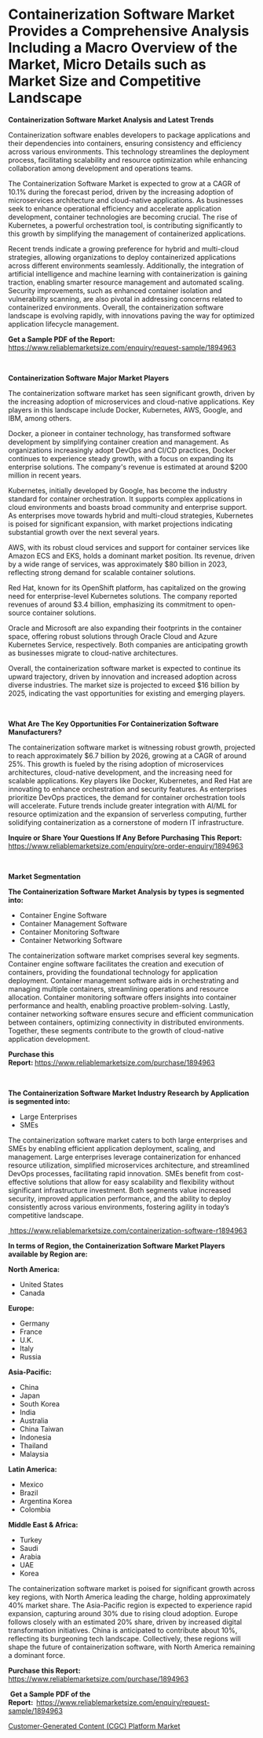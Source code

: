 <p><h1>Containerization Software Market Provides a Comprehensive Analysis Including a Macro Overview of the Market, Micro Details such as Market Size and Competitive Landscape</h1></p><p><strong>Containerization Software Market Analysis and Latest Trends</strong></p>
<p><p>Containerization software enables developers to package applications and their dependencies into containers, ensuring consistency and efficiency across various environments. This technology streamlines the deployment process, facilitating scalability and resource optimization while enhancing collaboration among development and operations teams.</p><p>The Containerization Software Market is expected to grow at a CAGR of 10.1% during the forecast period, driven by the increasing adoption of microservices architecture and cloud-native applications. As businesses seek to enhance operational efficiency and accelerate application development, container technologies are becoming crucial. The rise of Kubernetes, a powerful orchestration tool, is contributing significantly to this growth by simplifying the management of containerized applications.</p><p>Recent trends indicate a growing preference for hybrid and multi-cloud strategies, allowing organizations to deploy containerized applications across different environments seamlessly. Additionally, the integration of artificial intelligence and machine learning with containerization is gaining traction, enabling smarter resource management and automated scaling. Security improvements, such as enhanced container isolation and vulnerability scanning, are also pivotal in addressing concerns related to containerized environments. Overall, the containerization software landscape is evolving rapidly, with innovations paving the way for optimized application lifecycle management.</p></p>
<p><strong>Get a Sample PDF of the Report:&nbsp;</strong> <a href="https://www.reliablemarketsize.com/enquiry/request-sample/1894963?utm_campaign=1885&utm_medium=2&utm_source=Github&utm_content=ia&utm_term=13012025&utm_id=containerization-software">https://www.reliablemarketsize.com/enquiry/request-sample/1894963</a></p>
<p>&nbsp;</p>
<p><strong>Containerization Software Major Market Players</strong></p>
<p><p>The containerization software market has seen significant growth, driven by the increasing adoption of microservices and cloud-native applications. Key players in this landscape include Docker, Kubernetes, AWS, Google, and IBM, among others. </p><p>Docker, a pioneer in container technology, has transformed software development by simplifying container creation and management. As organizations increasingly adopt DevOps and CI/CD practices, Docker continues to experience steady growth, with a focus on expanding its enterprise solutions. The company's revenue is estimated at around $200 million in recent years.</p><p>Kubernetes, initially developed by Google, has become the industry standard for container orchestration. It supports complex applications in cloud environments and boasts broad community and enterprise support. As enterprises move towards hybrid and multi-cloud strategies, Kubernetes is poised for significant expansion, with market projections indicating substantial growth over the next several years.</p><p>AWS, with its robust cloud services and support for container services like Amazon ECS and EKS, holds a dominant market position. Its revenue, driven by a wide range of services, was approximately $80 billion in 2023, reflecting strong demand for scalable container solutions.</p><p>Red Hat, known for its OpenShift platform, has capitalized on the growing need for enterprise-level Kubernetes solutions. The company reported revenues of around $3.4 billion, emphasizing its commitment to open-source container solutions.</p><p>Oracle and Microsoft are also expanding their footprints in the container space, offering robust solutions through Oracle Cloud and Azure Kubernetes Service, respectively. Both companies are anticipating growth as businesses migrate to cloud-native architectures.</p><p>Overall, the containerization software market is expected to continue its upward trajectory, driven by innovation and increased adoption across diverse industries. The market size is projected to exceed $16 billion by 2025, indicating the vast opportunities for existing and emerging players.</p></p>
<p>&nbsp;</p>
<p><strong>What Are The Key Opportunities For Containerization Software Manufacturers?</strong></p>
<p><p>The containerization software market is witnessing robust growth, projected to reach approximately $6.7 billion by 2026, growing at a CAGR of around 25%. This growth is fueled by the rising adoption of microservices architectures, cloud-native development, and the increasing need for scalable applications. Key players like Docker, Kubernetes, and Red Hat are innovating to enhance orchestration and security features. As enterprises prioritize DevOps practices, the demand for container orchestration tools will accelerate. Future trends include greater integration with AI/ML for resource optimization and the expansion of serverless computing, further solidifying containerization as a cornerstone of modern IT infrastructure.</p></p>
<p><strong>Inquire or Share Your Questions If Any Before Purchasing This Report:</strong> <a href="https://www.reliablemarketsize.com/enquiry/pre-order-enquiry/1894963?utm_campaign=1885&utm_medium=2&utm_source=Github&utm_content=ia&utm_term=13012025&utm_id=containerization-software">https://www.reliablemarketsize.com/enquiry/pre-order-enquiry/1894963</a></p>
<p>&nbsp;</p>
<p><strong>Market Segmentation</strong></p>
<p><strong>The Containerization Software Market Analysis by types is segmented into:</strong></p>
<p><ul><li>Container Engine Software</li><li>Container Management Software</li><li>Container Monitoring Software</li><li>Container Networking Software</li></ul></p>
<p><p>The containerization software market comprises several key segments. Container engine software facilitates the creation and execution of containers, providing the foundational technology for application deployment. Container management software aids in orchestrating and managing multiple containers, streamlining operations and resource allocation. Container monitoring software offers insights into container performance and health, enabling proactive problem-solving. Lastly, container networking software ensures secure and efficient communication between containers, optimizing connectivity in distributed environments. Together, these segments contribute to the growth of cloud-native application development.</p></p>
<p><strong>Purchase this Report:&nbsp;</strong><a href="https://www.reliablemarketsize.com/purchase/1894963?utm_campaign=1885&utm_medium=2&utm_source=Github&utm_content=ia&utm_term=13012025&utm_id=containerization-software">https://www.reliablemarketsize.com/purchase/1894963</a></p>
<p>&nbsp;</p>
<p><strong>The Containerization Software Market Industry Research by Application is segmented into:</strong></p>
<p><ul><li>Large Enterprises</li><li>SMEs</li></ul></p>
<p><p>The containerization software market caters to both large enterprises and SMEs by enabling efficient application deployment, scaling, and management. Large enterprises leverage containerization for enhanced resource utilization, simplified microservices architecture, and streamlined DevOps processes, facilitating rapid innovation. SMEs benefit from cost-effective solutions that allow for easy scalability and flexibility without significant infrastructure investment. Both segments value increased security, improved application performance, and the ability to deploy consistently across various environments, fostering agility in today’s competitive landscape.</p></p>
<p><a href="https://www.reliablemarketsize.com/containerization-software-r1894963?utm_campaign=1885&utm_medium=2&utm_source=Github&utm_content=ia&utm_term=13012025&utm_id=containerization-software">&nbsp;https://www.reliablemarketsize.com/containerization-software-r1894963</a></p>
<p><strong>In terms of Region, the Containerization Software Market Players available by Region are:</strong></p>
<p>
    <p> <strong> North America: </strong>
        <ul>
            <li>United States</li>
            <li>Canada</li>
        </ul>
        </p> 
    <p> <strong> Europe: </strong>
        <ul>
            <li>Germany</li>
            <li>France</li>
            <li>U.K.</li>
            <li>Italy</li>
            <li>Russia</li>
        </ul>
        </p> 
    <p> <strong> Asia-Pacific: </strong>
        <ul>
            <li>China</li>
            <li>Japan</li>
            <li>South Korea</li>
            <li>India</li>
            <li>Australia</li>
            <li>China Taiwan</li>
            <li>Indonesia</li>
            <li>Thailand</li>
            <li>Malaysia</li>
        </ul>
        </p> 
    <p> <strong> Latin America: </strong>
        <ul>
            <li>Mexico</li>
            <li>Brazil</li>
            <li>Argentina Korea</li>
            <li>Colombia</li>
        </ul>
        </p> 
    <p> <strong> Middle East & Africa: </strong>
        <ul>
            <li>Turkey</li>
            <li>Saudi</li>
            <li>Arabia</li>
            <li>UAE</li>
            <li>Korea</li>
        </ul>
    </p>
    </p>
<p><p>The containerization software market is poised for significant growth across key regions, with North America leading the charge, holding approximately 40% market share. The Asia-Pacific region is expected to experience rapid expansion, capturing around 30% due to rising cloud adoption. Europe follows closely with an estimated 20% share, driven by increased digital transformation initiatives. China is anticipated to contribute about 10%, reflecting its burgeoning tech landscape. Collectively, these regions will shape the future of containerization software, with North America remaining a dominant force.</p></p>
<p><strong>Purchase this Report: </strong><a href="https://www.reliablemarketsize.com/purchase/1894963?utm_campaign=1885&utm_medium=2&utm_source=Github&utm_content=ia&utm_term=13012025&utm_id=containerization-software">https://www.reliablemarketsize.com/purchase/1894963</a></p>
<p>&nbsp;<strong>Get a Sample PDF of the Report:&nbsp;&nbsp;</strong><a href="https://www.reliablemarketsize.com/enquiry/request-sample/1894963?utm_campaign=1885&utm_medium=2&utm_source=Github&utm_content=ia&utm_term=13012025&utm_id=containerization-software">https://www.reliablemarketsize.com/enquiry/request-sample/1894963</a></p>
<p><strong></strong></p>
<p><p><a href="https://github.com/sofayahoo2023/Market-Research-Report-List-6/blob/main/customer-generated-content-cgc-platform-market.md?utm_campaign=1885&utm_medium=2&utm_source=Github&utm_content=ia&utm_term=13012025&utm_id=containerization-software">Customer-Generated Content (CGC) Platform Market</a></p></p>